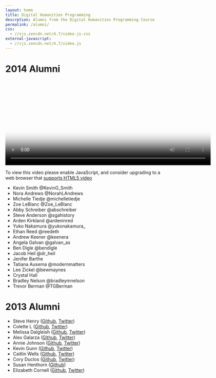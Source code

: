 ```yaml
---
layout: home
title: Digital Humanities Programming
descrption: Alumni from the Digital Humanities Programming Course
permalink: /alumni/
css:
  - //vjs.zencdn.net/4.7/video-js.css
external-javascript:
  - //vjs.zencdn.net/4.7/video.js
---
```


# 2014 Alumni

<video id="hilt2014" class="video-js vjs-default-skin"
  controls preload="auto" width="640" height="264"
  poster="http://video-js.zencoder.com/oceans-clip.png">
  <source src="https://www.dropbox.com/s/uhp107r77w6r7de/20140808_154401.mp4" type='video/mp4' />
 <p class="vjs-no-js">To view this video please enable JavaScript, and consider upgrading to a web browser that <a href="http://videojs.com/html5-video-support/" target="_blank">supports HTML5 video</a></p>
</video>



* Kevin Smith @KevinG_Smith
* Nora Andrews @NorahLAndrews
* Michelle Tiedje 	@michelletiedje
* Zoe LeBlanc 		@Zoe_LeBlanc
* Abby Schreiber 	@abschreiber
* Steve Anderson 	@sgahistory
* Arden Kirkland 	@ardeninred
* Yuko Nakamura 	@yukonakamura_
* Ethan Reed		 	@reedeth
* Andrew Keener 	@keenera
* Angela Galvan 		@galvan_as
* Ben Digle 			@bendigle
* Jacob Heil 			@dr_heil
* Jenifer Barthe
* Tatiana Ausema 	@modernmatters
* Lee Zickel 			@bewmaynes
* Crystal Hall
* Bradley Nelson 	@bradleymnelson
* Trevor Berman 		@TGBerman


# 2013 Alumni

<ul><li> Steve Henry (<a rel="nofollow" class="external text" href="https://github.com/spurioso">Github</a>, <a rel="nofollow" class="external text" href="https://twitter.com/SHHHenry">Twitter</a>)
</li><li> Colette L (<a rel="nofollow" class="external text" href="https://github.com/csl1">Github</a>, <a rel="nofollow" class="external text" href="https://twitter.com/librarylettie">Twitter</a>)
</li><li> Melissa Dalgleish (<a rel="nofollow" class="external text" href="https://github.com/melissadalgleish">Github</a>, <a rel="nofollow" class="external text" href="https://twitter.com/meldalgleish">Twitter</a>)
</li><li> Alex Galarza (<a rel="nofollow" class="external text" href="https://github.com/galarzaalex">Github</a>, <a rel="nofollow" class="external text" href="http://twitter.com/galarzaalex">Twitter</a>)
</li><li> Annie Johnson (<a rel="nofollow" class="external text" href="https://github.com/anniekjohn">Github</a>, <a rel="nofollow" class="external text" href="http://twitter.com/anniekjohn">Twitter</a>)
</li><li> Kevin Gunn (<a rel="nofollow" class="external text" href="https://github.com/KevinGunn">Github</a>, <a rel="nofollow" class="external text" href="http://twitter.com/KevinBGunn">Twitter</a>)
</li><li> Caitlin Wells (<a rel="nofollow" class="external text" href="https://github.com/wellscai">Github</a>, <a rel="nofollow" class="external text" href="http://twitter.com/wellscai">Twitter</a>)
</li><li>Cory Duclos (<a rel="nofollow" class="external text" href="http://github.com/coryduclos">Github</a>, <a rel="nofollow" class="external text" href="http://twitter.com/coryduclos">Twitter</a>)
</li><li> Susan Henthorn (<a rel="nofollow" class="external text" href="https://github.com/henthornsk">Github</a>)
</li><li>Elizabeth Cornell (<a rel="nofollow" class="external text" href="https://github.com/ecornell1">Github</a>, <a rel="nofollow" class="external text" href="https://twitter.com">Twitter</a>)
</li></ul>



